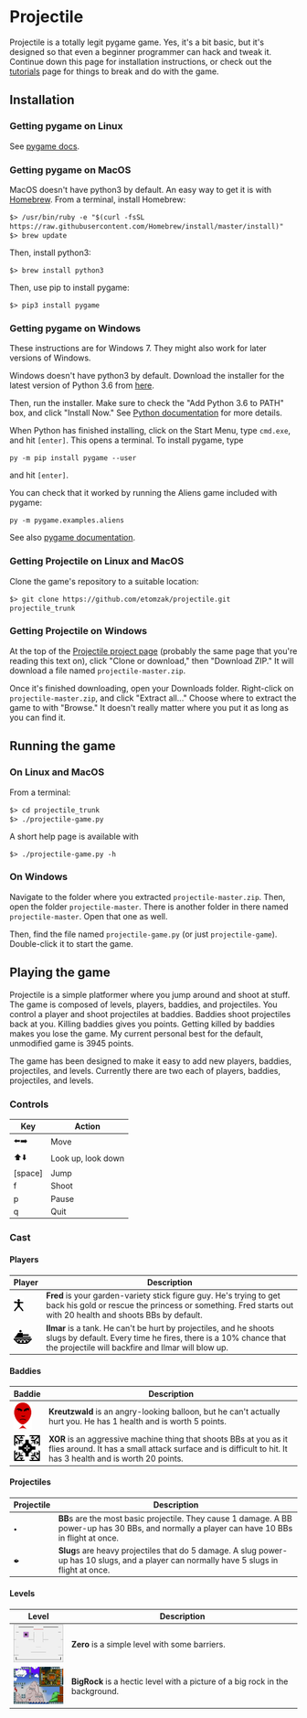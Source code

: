 # Projectile

Projectile is a totally legit pygame game.
Yes, it's a bit basic, but it's designed so that even a beginner programmer can hack and tweak it.
Continue down this page for installation instructions, or check out the [tutorials](/Tutorials/Index.md) page for things to break and do with the game.

## Installation

### Getting pygame on Linux

See [pygame docs](http://www.pygame.org/wiki/GettingStarted).

### Getting pygame on MacOS

MacOS doesn't have python3 by default. An easy way to get it is with
[Homebrew](https://brew.sh/). From a terminal, install Homebrew:

```
$> /usr/bin/ruby -e "$(curl -fsSL https://raw.githubusercontent.com/Homebrew/install/master/install)"
$> brew update
```

Then, install python3:

```
$> brew install python3
```

Then, use pip to install pygame:

```
$> pip3 install pygame
```

### Getting pygame on Windows

These instructions are for Windows 7.
They might also work for later versions of Windows.

Windows doesn't have python3 by default.
Download the installer for the latest version of Python 3.6 from [here](https://www.python.org/downloads/).

Then, run the installer.
Make sure to check the "Add Python 3.6 to PATH" box, and click "Install Now."
See [Python documentation](https://docs.python.org/3/using/windows.html#installation-steps) for more details.

When Python has finished installing, click on the Start Menu, type `cmd.exe`, and hit `[enter]`.
This opens a terminal.
To install pygame, type

```
py -m pip install pygame --user
```

and hit `[enter]`.

You can check that it worked by running the Aliens game included with pygame:

```
py -m pygame.examples.aliens
```

See also [pygame documentation](http://pygame.org/wiki/GettingStarted#Windows%20installation).

### Getting Projectile on Linux and MacOS

Clone the game's repository to a suitable location:

```
$> git clone https://github.com/etomzak/projectile.git projectile_trunk
```

### Getting Projectile on Windows

At the top of the [Projectile project page](https://github.com/etomzak/projectile) (probably the same page that you're reading this text on), click "Clone or download," then "Download ZIP."
It will download a file named `projectile-master.zip`.

Once it's finished downloading, open your Downloads folder.
Right-click on `projectile-master.zip`, and click "Extract all..."
Choose where to extract the game to with "Browse."
It doesn't really matter where you put it as long as you can find it.

## Running the game

### On Linux and MacOS

From a terminal:

```
$> cd projectile_trunk
$> ./projectile-game.py
```

A short help page is available with

```
$> ./projectile-game.py -h
```

### On Windows

Navigate to the folder where you extracted `projectile-master.zip`.
Then, open the folder `projectile-master`.
There is another folder in there named `projectile-master`.
Open that one as well.

Then, find the file named `projectile-game.py` (or just `projectile-game`).
Double-click it to start the game.

## Playing the game

Projectile is a simple platformer where you jump around and shoot at stuff.
The game is composed of levels, players, baddies, and projectiles.
You control a player and shoot projectiles at baddies.
Baddies shoot projectiles back at you.
Killing baddies gives you points.
Getting killed by baddies makes you lose the game.
My current personal best for the default, unmodified game is 3945 points.

The game has been designed to make it easy to add new players, baddies, projectiles, and levels.
Currently there are two each of players, baddies, projectiles, and levels.

### Controls

| Key | Action |
|-----|--------|
|:arrow_left::arrow_right:| Move |
|:arrow_up::arrow_down:   | Look up, look down |
| [space] | Jump  |
| f       | Shoot |
| p       | Pause |
| q       | Quit  |

### Cast

#### Players

| Player | Description |
|--------|-------------|
| ![Fred](/Images/Fred_neutral.png) | **Fred** is your garden-variety stick figure guy. He's trying to get back his gold or rescue the princess or something. Fred starts out with 20 health and shoots BBs by default. |
| ![Ilmar](/Images/Ilmar_stand_straight.png) | **Ilmar** is a tank. He can't be hurt by projectiles, and he shoots slugs by default. Every time he fires, there is a 10% chance that the projectile will backfire and Ilmar will blow up. |

#### Baddies

| Baddie | Description |
|--------|-------------|
| ![Kreutzwald](Images/Kreutzwald_move_00.png) | **Kreutzwald** is an angry-looking balloon, but he can't actually hurt you. He has 1 health and is worth 5 points. |
| ![XOR](Images/XOR_move_00.png) | **XOR** is an aggressive machine thing that shoots BBs at you as it flies around. It has a small attack surface and is difficult to hit. It has 3 health and is worth 20 points. |

#### Projectiles

| Projectile | Description |
|------------|-------------|
| ![BB](Images/BB.png) | **BB**s are the most basic projectile. They cause 1 damage. A BB power-up has 30 BBs, and normally a player can have 10 BBs in flight at once.
| ![Slug](Images/Slug.png) | **Slug**s are heavy projectiles that do 5 damage. A slug power-up has 10 slugs, and a player can normally have 5 slugs in flight at once. |

#### Levels

| Level | Description |
|-------|-------------|
| <img src="Images/Level_Zero.png" width="100" alt="Zero"> | **Zero** is a simple level with some barriers. |
| <img src="Images/BigRock.png" width="100" alt="Big Rock"> | **BigRock** is a hectic level with a picture of a big rock in the background. |
